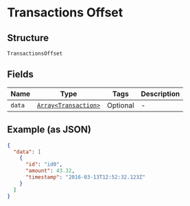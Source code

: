 
# Transactions Offset

## Structure

`TransactionsOffset`

## Fields

| Name | Type | Tags | Description |
|  --- | --- | --- | --- |
| `data` | [`Array<Transaction>`](../../doc/models/transaction.md) | Optional | - |

## Example (as JSON)

```json
{
  "data": [
    {
      "id": "id0",
      "amount": 43.32,
      "timestamp": "2016-03-13T12:52:32.123Z"
    }
  ]
}
```


